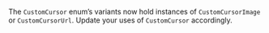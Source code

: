 The `CustomCursor` enum’s variants now hold instances of `CustomCursorImage` or `CustomCursorUrl`. Update your uses of `CustomCursor` accordingly.

